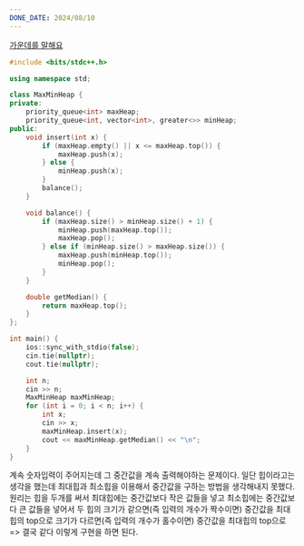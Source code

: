 ```yaml
---
DONE_DATE: 2024/08/10
---
```

[가운데를 말해요](https://www.acmicpc.net/problem/1655)


```c++
#include <bits/stdc++.h>

using namespace std;

class MaxMinHeap {
private:
    priority_queue<int> maxHeap;
    priority_queue<int, vector<int>, greater<>> minHeap;
public:
    void insert(int x) {
        if (maxHeap.empty() || x <= maxHeap.top()) {
            maxHeap.push(x);
        } else {
            minHeap.push(x);
        }
        balance();
    }

    void balance() {
        if (maxHeap.size() > minHeap.size() + 1) {
            minHeap.push(maxHeap.top());
            maxHeap.pop();
        } else if (minHeap.size() > maxHeap.size()) {
            maxHeap.push(minHeap.top());
            minHeap.pop();
        }
    }

    double getMedian() {
        return maxHeap.top();
    }
};

int main() {
    ios::sync_with_stdio(false);
    cin.tie(nullptr);
    cout.tie(nullptr);

    int n;
    cin >> n;
    MaxMinHeap maxMinHeap;
    for (int i = 0; i < n; i++) {
        int x;
        cin >> x;
        maxMinHeap.insert(x);
        cout << maxMinHeap.getMedian() << "\n";
    }
}
```


계속 숫자입력이 주어지는데 그 중간값을 계속 출력해야하는 문제이다.
일단 힙이라고는 생각을 했는데 최대힙과 최소힙을 이용해서 중간값을 구하는 방법을 생각해내지 못했다.
원리는 힙을 두개를 써서
최대힙에는 중간값보다 작은 값들을 넣고
최소힙에는 중간값보다 큰 값들을 넣어서
두 힙의 크기가 같으면(즉 입력의 개수가 짝수이면) 중간값을 최대힙의 top으로
크기가 다르면(즉 입력의 개수가 홀수이면) 중간값을 최대힙의 top으로 => 결국 같다
이렇게 구현을 하면 된다.



